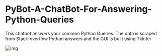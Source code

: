 # PyBot-A-ChatBot-For-Answering-Python-Queries

This chatbot answers your common Python Queries. The data is scraped from Stack-overflow Python answers and the GUI is built using Tkinter 

![img](https://user-images.githubusercontent.com/29656920/57013163-dc79b980-6c27-11e9-9360-d9b59e6a8c26.png)
